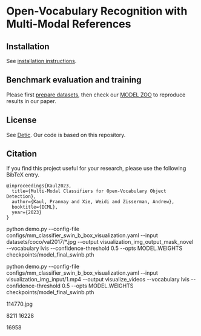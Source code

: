 # Open-Vocabulary Recognition with Multi-Modal References

## Installation

See [installation instructions](docs/INSTALL.md).


## Benchmark evaluation and training

Please first [prepare datasets](datasets/README.md), then check our [MODEL ZOO](docs/MODEL_ZOO.md) to reproduce results in our paper.


## License

See [Detic](https://github.com/facebookresearch/Detic). Our code is based on this repository.

## Citation

If you find this project useful for your research, please use the following BibTeX entry.

    @inproceedings{Kaul2023,
      title={Multi-Modal Classifiers for Open-Vocabulary Object Detection},
      author={Kaul, Prannay and Xie, Weidi and Zisserman, Andrew},
      booktitle={ICML},
      year={2023}
    }

python demo.py --config-file configs/mm_classifier_swin_b_box_visualization.yaml --input datasets/coco/val2017/*.jpg --output visualization_img_output_mask_novel --vocabulary lvis --confidence-threshold 0.5 --opts MODEL.WEIGHTS checkpoints/model_final_swinb.pth

python demo.py --config-file configs/mm_classifier_swin_b_box_visualization.yaml --input visualization_img_input/1.mp4 --output visualize_videos --vocabulary lvis --confidence-threshold 0.5 --opts MODEL.WEIGHTS checkpoints/model_final_swinb.pth


114770.jpg

8211
16228

16958